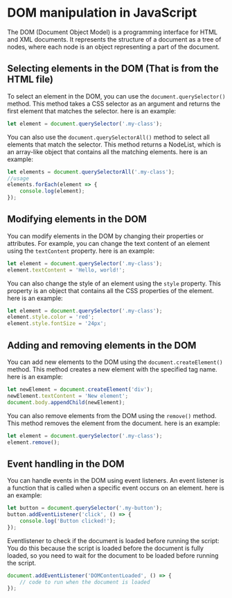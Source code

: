 # DOM manipulation in JavaScript
The DOM (Document Object Model) is a programming interface for HTML and XML documents. It represents the structure of a document as a tree of nodes, where each node is an object representing a part of the document.

## Selecting elements in the DOM (That is from the HTML file)
To select an element in the DOM, you can use the `document.querySelector()` method. This method takes a CSS selector as an argument and returns the first element that matches the selector.
here is an example:
```javascript
let element = document.querySelector('.my-class');
```
You can also use the `document.querySelectorAll()` method to select all elements that match the selector. This method returns a NodeList, which is an array-like object that contains all the matching elements.
here is an example:
```javascript
let elements = document.querySelectorAll('.my-class');
//usage
elements.forEach(element => {
    console.log(element);
});
```
## Modifying elements in the DOM
You can modify elements in the DOM by changing their properties or attributes. For example, you can change the text content of an element using the `textContent` property.
here is an example:
```javascript
let element = document.querySelector('.my-class');
element.textContent = 'Hello, world!';
```
You can also change the style of an element using the `style` property. This property is an object that contains all the CSS properties of the element.
here is an example:
```javascript
let element = document.querySelector('.my-class');
element.style.color = 'red';
element.style.fontSize = '24px';
```
## Adding and removing elements in the DOM
You can add new elements to the DOM using the `document.createElement()` method. This method creates a new element with the specified tag name.
here is an example:
```javascript
let newElement = document.createElement('div');
newElement.textContent = 'New element';
document.body.appendChild(newElement);
```
You can also remove elements from the DOM using the `remove()` method. This method removes the element from the document.
here is an example:
```javascript
let element = document.querySelector('.my-class');
element.remove();
```
## Event handling in the DOM
You can handle events in the DOM using event listeners. An event listener is a function that is called when a specific event occurs on an element.
here is an example:
```javascript
let button = document.querySelector('.my-button');
button.addEventListener('click', () => {
    console.log('Button clicked!');
});
```
Eventlistener to check if the document is loaded before running the script:
You do this because the script is loaded before the document is fully loaded, so you need to wait for the document to be loaded before running the script.
```javascript
document.addEventListener('DOMContentLoaded', () => {
    // code to run when the document is loaded
});
```